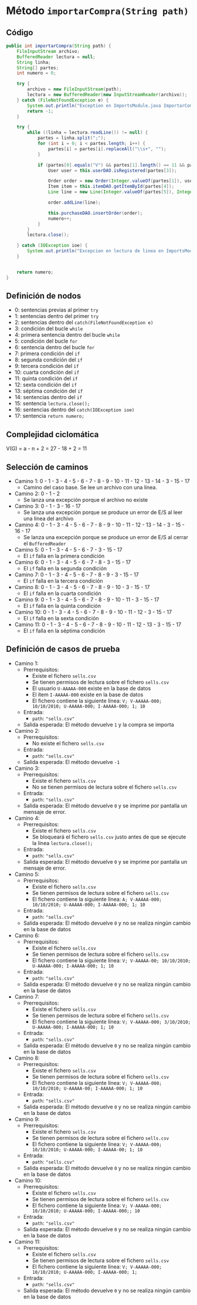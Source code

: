 # Método `importarCompra(String path)`
## Código
```java
public int importarCompra(String path) {
    FileInputStream archivo;
    BufferedReader lectura = null;
    String linha;
    String[] partes;
    int numero = 0;

    try {
        archivo = new FileInputStream(path);
        lectura = new BufferedReader(new InputStreamReader(archivo));
    } catch (FileNotFoundException e) {
        System.out.println("Exception en ImportsModule.java ImportarCompra en lectura del archivo: " + e);
        return -1;
    }

    try {
        while ((linha = lectura.readLine()) != null) {
            partes = linha.split(";");
            for (int i = 0; i < partes.length; i++) {
                partes[i] = partes[i].replaceAll("\\s+", "");
            }

            if (partes[0].equals("V") && partes[1].length() == 11 && partes[2].length() == 10 && partes[3].length() == 11 && partes[4].length() == 11 && !partes[5].isEmpty() && !partes[6].isEmpty()) {
                User user = this.userDAO.isRegistered(partes[3]);

                Order order = new Order(Integer.valueOf(partes[1]), user);
                Item item = this.itemDAO.getItemById(partes[4]);
                Line line = new Line(Integer.valueOf(partes[5]), Integer.valueOf(partes[6]), item);

                order.addLine(line);

                this.purchaseDAO.insertOrder(order);
                numero++;
            }
        }
        lectura.close();

    } catch (IOException ioe) {
        System.out.println("Excepcion en lectura de linea en ImportsModule.java Importar compra na lectura do archivo:" + ioe);
    }


    return numero;
} 
```

## Definición de nodos
* 0: sentencias previas al primer `try`
* 1: sentencias dentro del primer `try`
* 2: sentencias dentro del `catch(FileNotFoundException e)`
* 3: condición del bucle `while`
* 4: primera sentencia dentro del bucle `while`
* 5: condición del bucle `for`
* 6: sentencia dentro del bucle `for`
* 7: primera condición del `if`
* 8: segunda condición del `if`
* 9: tercera condición del `if`
* 10: cuarta condición del `if`
* 11: quinta condición del `if`
* 12: sexta condición del `if`
* 13: séptima condición del `if`
* 14: sentencias dentro del `if`
* 15: sentencia `lectura.close();`
* 16: sentencias dentro del `catch(IOException ioe)`
* 17: sentencia `return numero;`

## Complejidad ciclomática
V(G) = a - n + 2 = 27 - 18 + 2 = 11

## Selección de caminos
* Camino 1: 0 - 1 - 3 - 4 - 5 - 6 - 7 - 8 - 9 - 10 - 11 - 12 - 13 - 14 - 3 - 15 - 17
	* Camino del caso base. Se lee un archivo con una línea.
* Camino 2: 0 - 1 - 2
	* Se lanza una excepción porque el archivo no existe
* Camino 3: 0 - 1 - 3 - 16 - 17
	* Se lanza una excepción porque se produce un error de E/S al leer una línea del archivo
* Camino 4: 0 - 1 - 3 - 4 - 5 - 6 - 7 - 8 - 9 - 10 - 11 - 12 - 13 - 14 - 3 - 15 - 16 - 17
	* Se lanza una excepción porque se produce un error de E/S al cerrar el `BufferedReader`
* Camino 5: 0 - 1 - 3 - 4 - 5 - 6 - 7 - 3 - 15 - 17
	* El `if` falla en la primera condición
* Camino 6: 0 - 1 - 3 - 4 - 5 - 6 - 7 - 8 - 3 - 15 - 17
	* El `if` falla en la segunda condición
* Camino 7: 0 - 1 - 3 - 4 - 5 - 6 - 7 - 8 - 9 - 3 - 15 - 17
	* El `if` falla en la tercera condición
* Camino 8: 0 - 1 - 3 - 4 - 5 - 6 - 7 - 8 - 9 - 10 - 3 - 15 - 17
	* El `if` falla en la cuarta condición
* Camino 9: 0 - 1 - 3 - 4 - 5 - 6 - 7 - 8 - 9 - 10 - 11 - 3 - 15 - 17
	* El `if` falla en la quinta condición
* Camino 10: 0 - 1 - 3 - 4 - 5 - 6 - 7 - 8 - 9 - 10 - 11 - 12 - 3 - 15 - 17
	* El `if` falla en la sexta condición
* Camino 11: 0 - 1 - 3 - 4 - 5 - 6 - 7 - 8 - 9 - 10 - 11 - 12 - 13 - 3 - 15 - 17
	* El `if` falla en la séptima condición

## Definición de casos de prueba
* Camino 1:
    * Prerrequisitos: 
        * Existe el fichero `sells.csv`
        * Se tienen permisos de lectura sobre el fichero `sells.csv`
        * El usuario `U-AAAAA-000` existe en la base de datos
        * El ítem `I-AAAAA-000` existe en la base de datos
        * El fichero contiene la siguiente línea: `V; V-AAAAA-000; 10/10/2010; U-AAAAA-000; I-AAAAA-000; 1; 10`
    * Entrada: 
        * `path`: `"sells.csv"`
    * Salida esperada: El método devuelve `1` y la compra se importa
* Camino 2:
    * Prerrequisitos:
        * No existe el fichero `sells.csv`
    * Entrada:
        * `path`: `"sells.csv"`
    * Salida esperada: El método devuelve `-1`
* Camino 3:
    * Prerrequisitos:
        * Existe el fichero `sells.csv`
        * No se tienen permisos de lectura sobre el fichero `sells.csv`
    * Entrada:
        * `path`: `"sells.csv"`
    * Salida esperada: El método devuelve `0` y se imprime por pantalla un mensaje de error.
* Camino 4:
    * Prerrequisitos:
        * Existe el fichero `sells.csv`
        * Se bloqueará el fichero `sells.csv` justo antes de que se ejecute la línea `lectura.close();`
    * Entrada:
        * `path`: `"sells.csv"`
    * Salida esperada: El método devuelve `0` y se imprime por pantalla un mensaje de error.
* Camino 5:
    * Prerrequisitos:
        * Existe el fichero `sells.csv`
        * Se tienen permisos de lectura sobre el fichero `sells.csv`
        * El fichero contiene la siguiente línea: `A; V-AAAAA-000; 10/10/2010; U-AAAAA-000; I-AAAAA-000; 1; 10`
    * Entrada:
        * `path`: `"sells.csv"`
    * Salida esperada: El método devuelve `0` y no se realiza ningún cambio en la base de datos
* Camino 6:
    * Prerrequisitos:
        * Existe el fichero `sells.csv`
        * Se tienen permisos de lectura sobre el fichero `sells.csv`
        * El fichero contiene la siguiente línea: `V; V-AAAAA-00; 10/10/2010; U-AAAAA-000; I-AAAAA-000; 1; 10`
    * Entrada:
        * `path`: `"sells.csv"`
    * Salida esperada: El método devuelve `0` y no se realiza ningún cambio en la base de datos
* Camino 7:
    * Prerrequisitos:
        * Existe el fichero `sells.csv`
        * Se tienen permisos de lectura sobre el fichero `sells.csv`
        * El fichero contiene la siguiente línea: `V; V-AAAAA-000; 3/10/2010; U-AAAAA-000; I-AAAAA-000; 1; 10`
    * Entrada:
        * `path`: `"sells.csv"`
    * Salida esperada: El método devuelve `0` y no se realiza ningún cambio en la base de datos
* Camino 8:
    * Prerrequisitos:
        * Existe el fichero `sells.csv`
        * Se tienen permisos de lectura sobre el fichero `sells.csv`
        * El fichero contiene la siguiente línea: `V; V-AAAAA-000; 10/10/2010; U-AAAAA-00; I-AAAAA-000; 1; 10`
    * Entrada:
        * `path`: `"sells.csv"`
    * Salida esperada: El método devuelve `0` y no se realiza ningún cambio en la base de datos
* Camino 9:
    * Prerrequisitos:
        * Existe el fichero `sells.csv`
        * Se tienen permisos de lectura sobre el fichero `sells.csv`
        * El fichero contiene la siguiente línea: `V; V-AAAAA-000; 10/10/2010; U-AAAAA-000; I-AAAAA-00; 1; 10`
    * Entrada:
        * `path`: `"sells.csv"`
    * Salida esperada: El método devuelve `0` y no se realiza ningún cambio en la base de datos
* Camino 10:
    * Prerrequisitos:
        * Existe el fichero `sells.csv`
        * Se tienen permisos de lectura sobre el fichero `sells.csv`
        * El fichero contiene la siguiente línea: `V; V-AAAAA-000; 10/10/2010; U-AAAAA-000; I-AAAAA-000;; 10`
    * Entrada:
        * `path`: `"sells.csv"`
    * Salida esperada: El método devuelve `0` y no se realiza ningún cambio en la base de datos
* Camino 11:
    * Prerrequisitos:
        * Existe el fichero `sells.csv`
        * Se tienen permisos de lectura sobre el fichero `sells.csv`
        * El fichero contiene la siguiente línea: `V; V-AAAAA-000; 10/10/2010; U-AAAAA-000; I-AAAAA-000; 1;`
    * Entrada:
        * `path`: `"sells.csv"`
    * Salida esperada: El método devuelve `0` y no se realiza ningún cambio en la base de datos